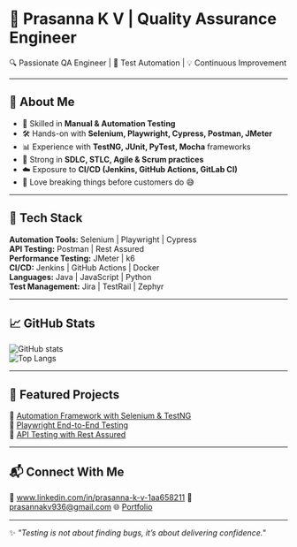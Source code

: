 # 🌟 Prasanna K V | Quality Assurance Engineer  

🔍 Passionate QA Engineer | 🧪 Test Automation | 💡 Continuous Improvement  

---

## 👋 About Me  
- 🎯 Skilled in **Manual & Automation Testing**  
- 🛠️ Hands-on with **Selenium, Playwright, Cypress, Postman, JMeter**  
- 📊 Experience with **TestNG, JUnit, PyTest, Mocha** frameworks  
- 🧩 Strong in **SDLC, STLC, Agile & Scrum practices**  
- ☁️ Exposure to **CI/CD (Jenkins, GitHub Actions, GitLab CI)**  
- 🐞 Love breaking things before customers do 😅  

---

## 🚀 Tech Stack  
**Automation Tools:** Selenium | Playwright | Cypress  
**API Testing:** Postman | Rest Assured  
**Performance Testing:** JMeter | k6  
**CI/CD:** Jenkins | GitHub Actions | Docker  
**Languages:** Java | JavaScript | Python  
**Test Management:** Jira | TestRail | Zephyr  

---

## 📈 GitHub Stats  
![GitHub stats](https://github-readme-stats.vercel.app/api?username=PrasannaKV1&show_icons=true&theme=tokyonight)  
![Top Langs](https://github-readme-stats.vercel.app/api/top-langs/?username=PrasannaKV1&layout=compact&theme=tokyonight)  

---

## 📂 Featured Projects  
🔹 [Automation Framework with Selenium & TestNG](https://github.com/PrasannaKV1/selenium-framework)  
🔹 [Playwright End-to-End Testing](https://github.com/PrasannaKV1/playwright-tests)  
🔹 [API Testing with Rest Assured](https://github.com/PrasannaKV1/api-testing)  

---

## 📬 Connect With Me  
💼 www.linkedin.com/in/prasanna-k-v-1aa658211
📧 prasannakv936@gmail.com
🌐 [Portfolio](https://yourportfolio.com)  

---

✨ *"Testing is not about finding bugs, it’s about delivering confidence."*  

